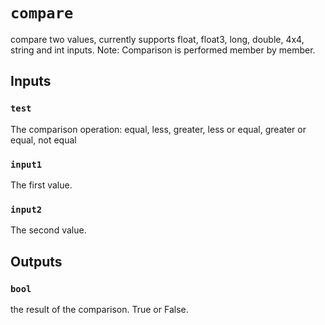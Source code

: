 # `compare`
compare two values, currently supports float, float3, long, double, 4x4, string and int inputs.  Note: Comparison is performed member by member.

## Inputs
### `test`
The comparison operation:  equal, less, greater, less or equal, greater or equal, not equal

### `input1`
The first value.

### `input2`
The second value.


## Outputs
### `bool`
the result of the comparison.  True or False.

